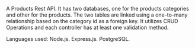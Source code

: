 A Products Rest API.
It has two databases, one for the products categories and other for the products.
The two tables are linked using a one-to-many relationship based on the category id as a foreign key.
It utilizes CRUD Operations and each controller has at least one validation method.

Languages used:
Node.js.
Express.js.
PostgreSQL.
